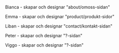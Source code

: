 Bianca - skapar och designar "about/omoss-sidan" 

Emma - skapar och designar "product/produkt-sidor" 

Liban - skapar och designar "contact/kontakt-sidan" 

Peter - skapar och designar "?-sidan" 

Viggo - skapar och designar "?-sidan" 
